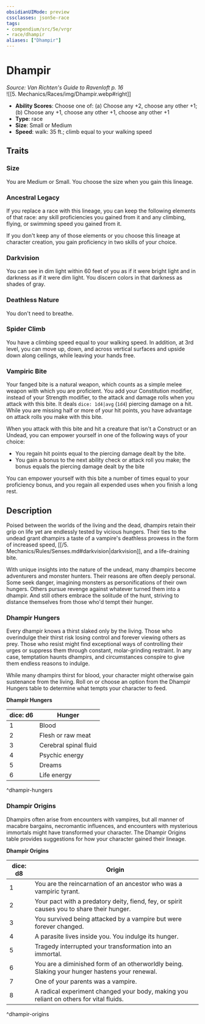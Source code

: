 ```yaml
---
obsidianUIMode: preview
cssclasses: json5e-race
tags:
- compendium/src/5e/vrgr
- race/dhampir
aliases: ["Dhampir"]
---
```

# Dhampir
*Source: Van Richten's Guide to Ravenloft p. 16*  
![[5. Mechanics/Races/img/Dhampir.webp#right]]  

- **Ability Scores**: Choose one of: (a) Choose any +2, choose any other +1; (b) Choose any +1, choose any other +1, choose any other +1
- **Type**: race
- **Size**: Small or Medium
- **Speed**: walk: 35 ft.; climb equal to your walking speed

## Traits

### Size

You are Medium or Small. You choose the size when you gain this lineage.

### Ancestral Legacy

If you replace a race with this lineage, you can keep the following elements of that race: any skill proficiencies you gained from it and any climbing, flying, or swimming speed you gained from it.

If you don't keep any of those elements or you choose this lineage at character creation, you gain proficiency in two skills of your choice.

### Darkvision

You can see in dim light within 60 feet of you as if it were bright light and in darkness as if it were dim light. You discern colors in that darkness as shades of gray.

### Deathless Nature

You don't need to breathe.

### Spider Climb

You have a climbing speed equal to your walking speed. In addition, at 3rd level, you can move up, down, and across vertical surfaces and upside down along ceilings, while leaving your hands free.

### Vampiric Bite

Your fanged bite is a natural weapon, which counts as a simple melee weapon with which you are proficient. You add your Constitution modifier, instead of your Strength modifier, to the attack and damage rolls when you attack with this bite. It deals `dice: 1d4|avg` (`1d4`) piercing damage on a hit. While you are missing half or more of your hit points, you have advantage on attack rolls you make with this bite.

When you attack with this bite and hit a creature that isn't a Construct or an Undead, you can empower yourself in one of the following ways of your choice:

- You regain hit points equal to the piercing damage dealt by the bite.  
- You gain a bonus to the next ability check or attack roll you make; the bonus equals the piercing damage dealt by the bite  

You can empower yourself with this bite a number of times equal to your proficiency bonus, and you regain all expended uses when you finish a long rest.

## Description

Poised between the worlds of the living and the dead, dhampirs retain their grip on life yet are endlessly tested by vicious hungers. Their ties to the undead grant dhampirs a taste of a vampire's deathless prowess in the form of increased speed, [[/5. Mechanics/Rules/Senses.md#darkvision\|darkvision]], and a life-draining bite.

With unique insights into the nature of the undead, many dhampirs become adventurers and monster hunters. Their reasons are often deeply personal. Some seek danger, imagining monsters as personifications of their own hungers. Others pursue revenge against whatever turned them into a dhampir. And still others embrace the solitude of the hunt, striving to distance themselves from those who'd tempt their hunger.

### Dhampir Hungers

Every dhampir knows a thirst slaked only by the living. Those who overindulge their thirst risk losing control and forever viewing others as prey. Those who resist might find exceptional ways of controlling their urges or suppress them through constant, molar-grinding restraint. In any case, temptation haunts dhampirs, and circumstances conspire to give them endless reasons to indulge.

While many dhampirs thirst for blood, your character might otherwise gain sustenance from the living. Roll on or choose an option from the Dhampir Hungers table to determine what tempts your character to feed.

**Dhampir Hungers**

| dice: d6 | Hunger |
|----------|--------|
| 1 | Blood |
| 2 | Flesh or raw meat |
| 3 | Cerebral spinal fluid |
| 4 | Psychic energy |
| 5 | Dreams |
| 6 | Life energy |
^dhampir-hungers

### Dhampir Origins

Dhampirs often arise from encounters with vampires, but all manner of macabre bargains, necromantic influences, and encounters with mysterious immortals might have transformed your character. The Dhampir Origins table provides suggestions for how your character gained their lineage.

**Dhampir Origins**

| dice: d8 | Origin |
|----------|--------|
| 1 | You are the reincarnation of an ancestor who was a vampiric tyrant. |
| 2 | Your pact with a predatory deity, fiend, fey, or spirit causes you to share their hunger. |
| 3 | You survived being attacked by a vampire but were forever changed. |
| 4 | A parasite lives inside you. You indulge its hunger. |
| 5 | Tragedy interrupted your transformation into an immortal. |
| 6 | You are a diminished form of an otherworldly being. Slaking your hunger hastens your renewal. |
| 7 | One of your parents was a vampire. |
| 8 | A radical experiment changed your body, making you reliant on others for vital fluids. |
^dhampir-origins